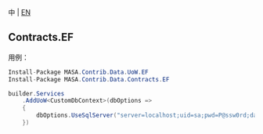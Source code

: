 中 | [EN](README.md)

## Contracts.EF

用例：

```C#
Install-Package MASA.Contrib.Data.UoW.EF
Install-Package MASA.Contrib.Data.Contracts.EF
```

```C#
builder.Services
    .AddUoW<CustomDbContext>(dbOptions =>
    {
        dbOptions.UseSqlServer("server=localhost;uid=sa;pwd=P@ssw0rd;database=identity");
    })
```

